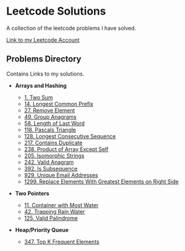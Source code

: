 # Leetcode Solutions
A collection of the leetcode problems I have solved.

[Link to my Leetcode Account](https://leetcode.com/jamespope/)

## Problems Directory
Contains Links to my solutions.
* **Arrays and Hashing**
  * [1. Two Sum](Arrays_And_Hashing/1_Two_Sum/solution.cpp)
  * [14. Longest Common Prefix](Arrays_And_Hashing/%2014_Longest_Common_Prefix/solution.cpp)
  * [27. Remove Element](Arrays_And_Hashing/27_Remove_Element/solution.cpp)
  * [49. Group Anagrams](Arrays_And_Hashing/49_Group_Anagrams/solution.cpp)
  * [58. Length of Last Word](Arrays_And_Hashing/58_Length_of_Last_Word/solution.cpp)
  * [118. Pascals Triangle](Arrays_And_Hashing/118_Pascals_Triangle/solution.cpp)
  * [128. Longest Consecutive Sequence](Arrays_And_Hashing/128_Longest_Consecutive_Sequence/solution.cpp)
  * [217. Contains Duplicate](Arrays_And_Hashing/217_Contains_Duplicate/solution.cpp)
  * [238. Product of Array Except Self](Arrays_And_Hashing/238_Product_Of_Array_Except_Self/Solution.cpp)
  * [205. Isomorphic Strings](Arrays_And_Hashing/205_Isomorphic_Strings/solution.cpp)
  * [242. Valid Anagram](Arrays_And_Hashing/242_Valid_Anagram/solution.cpp)
  * [392. Is Subsequence](Arrays_And_Hashing/392_Is_Subsequence/solution.cpp)
  * [929. Unique Email Addresses](Arrays_And_Hashing/929_Unique_Email_Addresses/solution.cpp)
  * [1299. Replace Elements With Greatest Elements on Right Side](Arrays_And_Hashing/1299_Replace_Elements_with_Greatest_Element_on_Right_Side/solution.cpp)

  
* **Two Pointers**
  * [11. Container with Most Water](Two_Pointers/11_Container_With_Most_Water/solution.cpp)
  * [42. Trapping Rain Water](Two_Pointers/42_Trapping_Rain_Water/solution.cpp)
  * [125. Valid Palindrome](Two_Pointers/125_Valid_Palindrome/solution.cpp)

* **Heap/Priority Queue**
  * [347. Top K Frequent Elements](Heap_or_Priority_Queue/347_Top_K_Frequent_Elements/solution.cpp)


